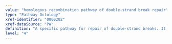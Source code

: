```yaml
---
value: "homologous recombination pathway of double-strand break repair"
type: "Pathway Ontology"
xref-identifier: "0000202"
xref-dataSource: "PW"
definition: "A specific pathway for repair of double-strand breaks. It is involved in repair of breaks induced by damaging agents or generated during meiotic recombination."
level: "4"
---
```

